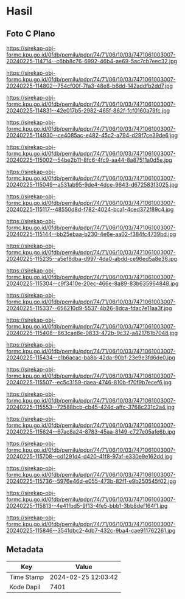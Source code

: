 # Hasil

## Foto C Plano

https://sirekap-obj-formc.kpu.go.id/0fdb/pemilu/pdpr/74/71/06/10/03/7471061003007-20240225-114714--c6bb8c76-6992-46b4-ae69-5ac7cb7eec32.jpg

https://sirekap-obj-formc.kpu.go.id/0fdb/pemilu/pdpr/74/71/06/10/03/7471061003007-20240225-114802--754cf00f-7fa3-48e8-b6dd-142addfb2dd7.jpg

https://sirekap-obj-formc.kpu.go.id/0fdb/pemilu/pdpr/74/71/06/10/03/7471061003007-20240225-114831--42e017b5-2982-465f-862f-fcf0160a79fc.jpg

https://sirekap-obj-formc.kpu.go.id/0fdb/pemilu/pdpr/74/71/06/10/03/7471061003007-20240225-114930--ce4085ac-e482-45c2-a794-d29f7ce39de6.jpg

https://sirekap-obj-formc.kpu.go.id/0fdb/pemilu/pdpr/74/71/06/10/03/7471061003007-20240225-115002--54be2b11-8fc6-4fc9-aa44-8a87511a0d5e.jpg

https://sirekap-obj-formc.kpu.go.id/0fdb/pemilu/pdpr/74/71/06/10/03/7471061003007-20240225-115049--a531ab95-9de4-4dce-9643-d672583f3025.jpg

https://sirekap-obj-formc.kpu.go.id/0fdb/pemilu/pdpr/74/71/06/10/03/7471061003007-20240225-115117--48550d8d-f782-4024-bca1-4ced372f89c4.jpg

https://sirekap-obj-formc.kpu.go.id/0fdb/pemilu/pdpr/74/71/06/10/03/7471061003007-20240225-115144--bb25ebaa-b230-4e6e-aa02-f384fc4739bd.jpg

https://sirekap-obj-formc.kpu.go.id/0fdb/pemilu/pdpr/74/71/06/10/03/7471061003007-20240225-115235--a5ef8dba-d997-4da0-abdd-ce96ed5a8e36.jpg

https://sirekap-obj-formc.kpu.go.id/0fdb/pemilu/pdpr/74/71/06/10/03/7471061003007-20240225-115304--c9f3410e-20ec-466e-8a89-83b635964848.jpg

https://sirekap-obj-formc.kpu.go.id/0fdb/pemilu/pdpr/74/71/06/10/03/7471061003007-20240225-115337--656210d9-5537-4b26-8dca-fdac7e11aa3f.jpg

https://sirekap-obj-formc.kpu.go.id/0fdb/pemilu/pdpr/74/71/06/10/03/7471061003007-20240225-115408--863cae8e-0833-472b-9c32-a421761b7048.jpg

https://sirekap-obj-formc.kpu.go.id/0fdb/pemilu/pdpr/74/71/06/10/03/7471061003007-20240225-115434--c1b6acac-ba8b-42da-90bf-23e9e3fd6de0.jpg

https://sirekap-obj-formc.kpu.go.id/0fdb/pemilu/pdpr/74/71/06/10/03/7471061003007-20240225-115507--ec5c3159-daea-4746-810b-f70f9b7ecef6.jpg

https://sirekap-obj-formc.kpu.go.id/0fdb/pemilu/pdpr/74/71/06/10/03/7471061003007-20240225-115553--72588bcb-cb45-424d-affc-3768c231c2a4.jpg

https://sirekap-obj-formc.kpu.go.id/0fdb/pemilu/pdpr/74/71/06/10/03/7471061003007-20240225-115624--67ac8a24-8783-45aa-8149-c727e05afe6b.jpg

https://sirekap-obj-formc.kpu.go.id/0fdb/pemilu/pdpr/74/71/06/10/03/7471061003007-20240225-115708--cd1291d4-d420-41f8-97af-e330e9e162dd.jpg

https://sirekap-obj-formc.kpu.go.id/0fdb/pemilu/pdpr/74/71/06/10/03/7471061003007-20240225-115736--5976e46d-e055-473b-82f1-e9b250545f02.jpg

https://sirekap-obj-formc.kpu.go.id/0fdb/pemilu/pdpr/74/71/06/10/03/7471061003007-20240225-115813--4e41fbd5-9f13-4fe5-bbb1-3bb8def164f1.jpg

https://sirekap-obj-formc.kpu.go.id/0fdb/pemilu/pdpr/74/71/06/10/03/7471061003007-20240225-115846--3541dbc2-4db7-432c-9ba4-cae911762261.jpg


## Metadata

| Key        | Value               |
| ---------- | ------------------- |
| Time Stamp | 2024-02-25 12:03:42 |
| Kode Dapil | 7401                |



